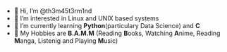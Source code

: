 - 👋 Hi, I’m @th3m45t3rm1nd
- 👀 I’m interested in Linux and UNIX based systems
- 🌱 I’m currently learning **Python**(particulary Data Science) and **C**
- 🎵 My Hobbies are **B.A.M.M** (Reading **B**ooks, Watching **A**nime, Reading **M**anga, Listenig and Playing **M**usic)

<!---
th3m45t3rm1nd/th3m45t3rm1nd is a ✨ special ✨ repository because its `README.md` (this file) appears on your GitHub profile.
You can click the Preview link to take a look at your changes.
--->
